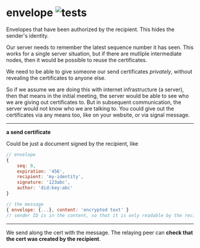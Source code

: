 # envelope ![tests](https://github.com/ssc-hermes/envelope/actions/workflows/nodejs.yml/badge.svg)

Envelopes that have been authorized by the recipient. This hides the sender's identity.

Our server needs to remember the latest sequence number it has seen. This works for a single server situation, but if there are mutliple intermediate nodes, then it would be possible to reuse the certificates.

We need to be able to give someone our send certificates *privately*, without revealing the certificates to anyone else.

So if we assume we are doing this with internet infrastructure (a server), then that means in the initial meeting, the server would be able to see who we are giving out certificates to. But in subsequent communication, the server would not know who we are talking to. You could give out the certificates via any means too, like on your website, or via signal message.

---------------

__a send certificate__

Could be just a document signed by the recipient, like
```js
// envelope
{
    seq: 0,
    expiration: '456',
    recipient: 'my-identity',
    signature: '123abc',
    author: 'did:key:abc'
}
```

```js
// the message
{ envelope: {...}, content: 'encrypted text' }
// sender ID is in the content, so that it is only readable by the recipient
```

----------------------

We send along the cert with the message. The relaying peer can **check that the cert was created by the recipient**.
